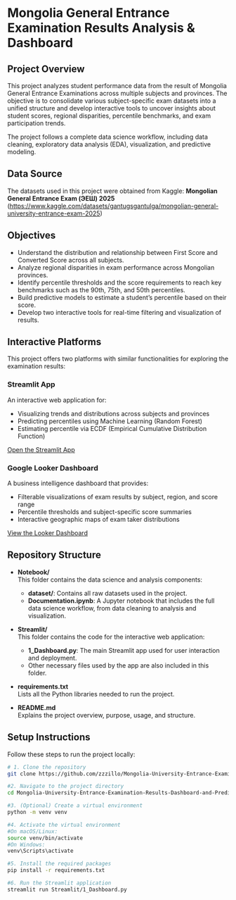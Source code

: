 # Mongolia General Entrance Examination Results Analysis & Dashboard

## Project Overview

This project analyzes student performance data from the result of Mongolia General Entrance Examinations across multiple subjects and provinces. The objective is to consolidate various subject-specific exam datasets into a unified structure and develop interactive tools to uncover insights about student scores, regional disparities, percentile benchmarks, and exam participation trends.

The project follows a complete data science workflow, including data cleaning, exploratory data analysis (EDA), visualization, and predictive modeling.

## Data Source

The datasets used in this project were obtained from Kaggle:
**Mongolian General Entrance Exam (ЭЕШ) 2025**  (https://www.kaggle.com/datasets/gantugsgantulga/mongolian-general-university-entrance-exam-2025)

## Objectives

- Understand the distribution and relationship between First Score and Converted Score across all subjects.
- Analyze regional disparities in exam performance across Mongolian provinces.
- Identify percentile thresholds and the score requirements to reach key benchmarks such as the 90th, 75th, and 50th percentiles.
- Build predictive models to estimate a student’s percentile based on their score.
- Develop two interactive tools for real-time filtering and visualization of results.

## Interactive Platforms

This project offers two platforms with similar functionalities for exploring the examination results:

### Streamlit App

An interactive web application for:
- Visualizing trends and distributions across subjects and provinces
- Predicting percentiles using Machine Learning (Random Forest)
- Estimating percentile via ECDF (Empirical Cumulative Distribution Function)

[Open the Streamlit App](https://zzzillo-mongolia-general-entrance-e-streamlit1-dashboard-padsre.streamlit.app//)

### Google Looker Dashboard

A business intelligence dashboard that provides:
- Filterable visualizations of exam results by subject, region, and score range
- Percentile thresholds and subject-specific score summaries
- Interactive geographic maps of exam taker distributions

[View the Looker Dashboard](https://lookerstudio.google.com/reporting/51297d2d-2535-4117-9b0f-0931244e8104)

## Repository Structure

- **Notebook/**  
  This folder contains the data science and analysis components:
  - **dataset/**: Contains all raw datasets used in the project.
  - **Documentation.ipynb**: A Jupyter notebook that includes the full data science workflow, from data cleaning to analysis and visualization.

- **Streamlit/**  
  This folder contains the code for the interactive web application:
  - **1_Dashboard.py**: The main Streamlit app used for user interaction and deployment.
  - Other necessary files used by the app are also included in this folder.

- **requirements.txt**  
  Lists all the Python libraries needed to run the project.

- **README.md**  
  Explains the project overview, purpose, usage, and structure.

## Setup Instructions

Follow these steps to run the project locally:

   ```bash
# 1. Clone the repository
git clone https://github.com/zzzillo/Mongolia-University-Entrance-Examination-Results-Dashboard-and-Prediction.git

#2. Navigate to the project directory
cd Mongolia-University-Entrance-Examination-Results-Dashboard-and-Prediction

#3. (Optional) Create a virtual environment
python -m venv venv

#4. Activate the virtual environment
  #On macOS/Linux:
  source venv/bin/activate
  #On Windows:
  venv\Scripts\activate

#5. Install the required packages
pip install -r requirements.txt

#6. Run the Streamlit application
streamlit run Streamlit/1_Dashboard.py




